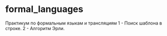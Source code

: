 # formal_languages
Практикум по формальным языкам и трансляциям
1 - Поиск шаблона в строке.
2 - Алгоритм Эрли.
